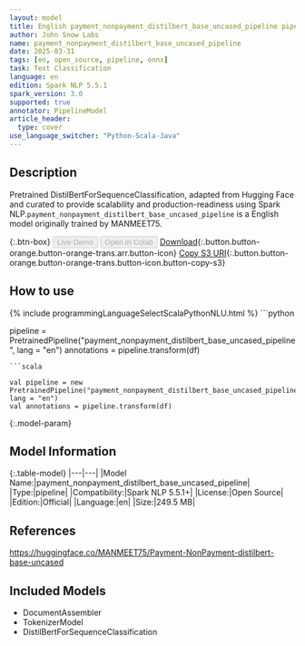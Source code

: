 ```yaml
---
layout: model
title: English payment_nonpayment_distilbert_base_uncased_pipeline pipeline DistilBertForSequenceClassification from MANMEET75
author: John Snow Labs
name: payment_nonpayment_distilbert_base_uncased_pipeline
date: 2025-03-31
tags: [en, open_source, pipeline, onnx]
task: Text Classification
language: en
edition: Spark NLP 5.5.1
spark_version: 3.0
supported: true
annotator: PipelineModel
article_header:
  type: cover
use_language_switcher: "Python-Scala-Java"
---
```


## Description

Pretrained DistilBertForSequenceClassification, adapted from Hugging Face and curated to provide scalability and production-readiness using Spark NLP.`payment_nonpayment_distilbert_base_uncased_pipeline` is a English model originally trained by MANMEET75.

{:.btn-box}
<button class="button button-orange" disabled>Live Demo</button>
<button class="button button-orange" disabled>Open in Colab</button>
[Download](https://s3.amazonaws.com/auxdata.johnsnowlabs.com/public/models/payment_nonpayment_distilbert_base_uncased_pipeline_en_5.5.1_3.0_1743399180566.zip){:.button.button-orange.button-orange-trans.arr.button-icon}
[Copy S3 URI](s3://auxdata.johnsnowlabs.com/public/models/payment_nonpayment_distilbert_base_uncased_pipeline_en_5.5.1_3.0_1743399180566.zip){:.button.button-orange.button-orange-trans.button-icon.button-copy-s3}

## How to use



<div class="tabs-box" markdown="1">
{% include programmingLanguageSelectScalaPythonNLU.html %}
```python

pipeline = PretrainedPipeline("payment_nonpayment_distilbert_base_uncased_pipeline", lang = "en")
annotations =  pipeline.transform(df)   

```
```scala

val pipeline = new PretrainedPipeline("payment_nonpayment_distilbert_base_uncased_pipeline", lang = "en")
val annotations = pipeline.transform(df)

```
</div>

{:.model-param}
## Model Information

{:.table-model}
|---|---|
|Model Name:|payment_nonpayment_distilbert_base_uncased_pipeline|
|Type:|pipeline|
|Compatibility:|Spark NLP 5.5.1+|
|License:|Open Source|
|Edition:|Official|
|Language:|en|
|Size:|249.5 MB|

## References

https://huggingface.co/MANMEET75/Payment-NonPayment-distilbert-base-uncased

## Included Models

- DocumentAssembler
- TokenizerModel
- DistilBertForSequenceClassification